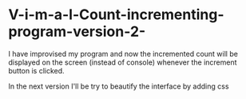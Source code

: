 # V-i-m-a-l-Count-incrementing-program-version-2-
I have improvised my program and now the incremented count will be displayed on the screen (instead of console) whenever the increment button is clicked. 

In the next version I'll be try to beautify the interface by adding css
